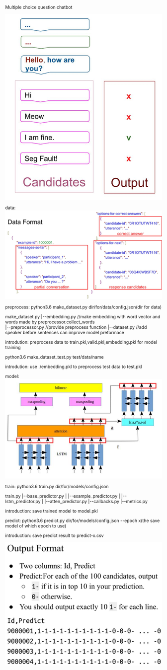 Multiple choice question chatbot

![image](https://github.com/TaiChunYen/adl_hw1/blob/master/picture/lstm_chatbot.jpg)

data:
![image](https://github.com/TaiChunYen/adl_hw1/blob/master/picture/dataformat.jpg)

preprocess:
python3.6 make_dataset.py dir/for/data/config.json(dir for data) 

make_dataset.py 
|--embedding.py	//make embedding with word vector and words made by preprocessor.collect_words	 
|--preprocessor.py	//provide preprocess function
  |--dataset.py	//add speaker before sentences can improve model preformace

introdution:
preprocess data to train.pkl,valid.pkl,embedding.pkl for model training

python3.6 make_dataset_test.py test/data/name

introdution:
use ./embedding.pkl to preprocess test data to test.pkl

model:
![image](https://github.com/TaiChunYen/adl_hw1/blob/master/picture/model_struct.jpg)

train:
python3.6 train.py dir/for/models/config.json

train.py
|--base_predictor.py
| |--example_predictor.py
| |--lstm_predictor.py
| |--atten_predictor.py
|--callbacks.py
|--metrics.py

introduction:
save trained model to model.pkl

predict:
python3.6 predict.py dir/for/models/config.json --epoch x(the save model of which epoch to use)

introduction:
save predict result to predict-x.csv

![image](https://github.com/TaiChunYen/adl_hw1/blob/master/picture/outputformat.jpg)
